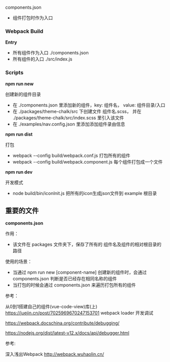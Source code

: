 

components.json

- 组件打包时作为入口

### Webpack Build

**Entry**
- 所有组件作为入口 ./components.json
- 所有组件的入口 ./src/index.js


### Scripts

**npm run new**

创建新的组件目录

- 在 ./components.json 里添加新的组件，key: 组件名， value: 组件目录/入口
- 在 ./packages/theme-chalk/src 下创建文件 组件名.scss， 并在 ./packages/theme-chalk/src/index.scss 里引入该文件
- 在 ./examples/nav.config.json 里添加添加组件录由信息

**npm run dist**

打包

- webpack --config build/webpack.conf.js  打包所有的组件
- webpack --config build/webpack.component.js 每个组件打包成一个文件

**npm run dev**

开发模式

- node build/bin/iconInit.js 把所有的icon生成json文件到 example 根目录

## 重要的文件

**components.json**

作用：

- 该文件在 packages 文件夹下，保存了所有的 组件名及组件的相对根目录的路径

使用的场景：

- 当通过 npm run new [component-name] 创建新的组件时，会通过 components.json 判断是否已经存在相同名称的组件
- 当打包的时候会通过 components.json 来遍历打包所有的组件


参考：

从0到1搭建自己的组件(vue-code-view)库(上) https://juejin.cn/post/7025969670247153701
webpack loader 开发调试

https://webpack.docschina.org/contribute/debugging/

https://nodejs.org/dist/latest-v12.x/docs/api/debugger.html

参考:

深入浅出Webpack http://webpack.wuhaolin.cn/





